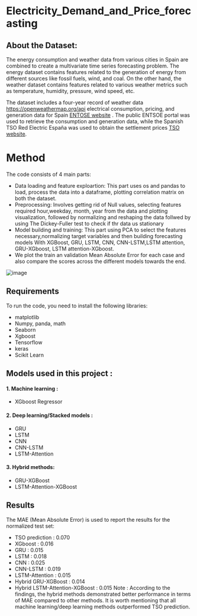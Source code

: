 # Electricity_Demand_and_Price_forecasting

## About the Dataset:

The energy consumption and weather data from various cities in Spain are combined to create a multivariate time series forecasting problem. The energy dataset contains features related to the generation of energy from different sources like fossil fuels, wind, and coal. On the other hand, the weather dataset contains features related to various weather metrics such as temperature, humidity, pressure, wind speed, etc.

The dataset includes a four-year record of weather data <a href="https://openweathermap.org/api">https://openweathermap.org/api</a> 
electrical consumption, pricing, and generation data for Spain <a href="https://transparency.entsoe.eu/dashboard/show">ENTOSE website</a> . The public ENTSOE portal was used to retrieve the consumption and generation data, while 
the Spanish TSO Red Electric España was used to obtain the settlement prices <a href="https://www.esios.ree.es/en/market-and-prices?date=27-03-2023#">TSO website</a>. 

# Method 
The code consists of 4 main parts:

- Data loading and feature exploartion: This part uses os and pandas to load, process the data into a dataframe, plotting correlation matrix on both the dataset. 
- Preprocessing: Involves getting rid of Null values, selecting features required hour,weekday, month, year from the data and plotting visualization, followed by normalizing and reshaping the data follwed by using The Dickey-Fuller test to check if thr data us stationary
- Model building and training: This part using PCA to select the features necessary,normalizing target variables and then building forecasting models With XGBoost, GRU, LSTM, CNN, CNN-LSTM,LSTM attention, GRU-XGboost, LSTM attention-XGboost.
- We plot the train an validation Mean Absolute Error for each case and also compare the scores across the different models towards the end. 

![image](https://github.com/ritikdhame/Electricity_Demand_and_Price_orecasting/assets/7029092/08e42691-68ec-4ccd-9bec-5dcc51206844)

## Requirements

To run the code, you need to install the following libraries:

- matplotlib
- Numpy, panda, math
- Seaborn
- Xgboost
- Tensorflow
- keras
- Scikit Learn 

## Models used in this project : 

#### 1. Machine learning : 
 * XGboost Regressor
#### 2. Deep learning/Stacked models :
* GRU 
* LSTM 
* CNN 
* CNN-LSTM 
* LSTM-Attention 
#### 3. Hybrid methods:   
* GRU-XGBoost 
* LSTM-Attention-XGBoost 

## Results
The MAE (Mean Absolute Error) is used to report the results for the normalized test set:
* TSO prediction : 0.070
* XGboost : 0.016
* GRU : 0.015
* LSTM : 0.018
* CNN : 0.025
* CNN-LSTM : 0.019
* LSTM-Attention : 0.015
* Hybrid GRU-XGBoost : 0.014
* Hybrid LSTM-Attention-XGBoost : 0.015
Note : According to the findings, the hybrid methods demonstrated better performance in terms of MAE compared to other methods. It is worth mentioning that all machine learning/deep learning methods outperformed TSO prediction.
 
